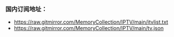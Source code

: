 ### 国内订阅地址：

- https://raw.gitmirror.com/MemoryCollection/IPTV/main/itvlist.txt
- https://raw.gitmirror.com/MemoryCollection/IPTV/main/tv.json
